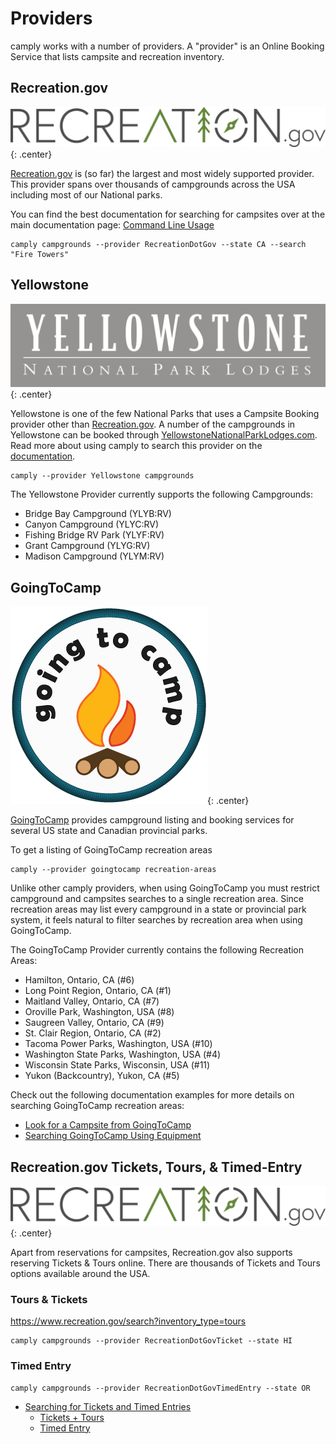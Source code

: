 # Providers

camply works with a number of providers. A "provider" is an Online Booking
Service that lists campsite and recreation inventory.

## Recreation.gov

![](_static/recreation_dot_gov_logo.png){: .center}

[Recreation.gov](https://recreation.gov) is (so far) the largest and most widely supported
provider. This provider spans over thousands of campgrounds across the USA including most of our National
parks.

You can find the best documentation for searching for campsites over at the main documentation
page: [Command Line Usage](command_line_usage.md#Command-Line-Usage)

```commandline
camply campgrounds --provider RecreationDotGov --state CA --search "Fire Towers"
```

## Yellowstone

![](_static/yellowstone_logo.png){: .center}

Yellowstone is one of the few National Parks that uses a Campsite Booking provider other
than [Recreation.gov](#recreationgov). A number of the campgrounds in Yellowstone can be
booked through [YellowstoneNationalParkLodges.com](https://www.yellowstonenationalparklodges.com/stay/camping/).
Read more about using camply to search this provider on
the [documentation](command_line_usage.md#look-for-a-campsite-inside-of-yellowstone).

```commandline
camply --provider Yellowstone campgrounds
```

The Yellowstone Provider currently supports the following Campgrounds:

- Bridge Bay Campground (YLYB:RV)
- Canyon Campground (YLYC:RV)
- Fishing Bridge RV Park (YLYF:RV)
- Grant Campground (YLYG:RV)
- Madison Campground (YLYM:RV)

## GoingToCamp

![](_static/goingtocamp_logo.png){: .center}

[GoingToCamp](https://goingtocamp.com/) provides campground listing and booking services for several US state and
Canadian provincial parks.

To get a listing of GoingToCamp recreation areas

```
camply --provider goingtocamp recreation-areas
```

Unlike other camply providers, when using GoingToCamp you must restrict campground and campsites searches to a single
recreation area. Since recreation areas may list every campground in a state or provincial park system, it feels natural
to filter searches by recreation area when using GoingToCamp.

The GoingToCamp Provider currently contains the following Recreation Areas:

- Hamilton, Ontario, CA (#6)
- Long Point Region, Ontario, CA (#1)
- Maitland Valley, Ontario, CA (#7)
- Oroville Park, Washington, USA (#8)
- Saugreen Valley, Ontario, CA (#9)
- St. Clair Region, Ontario, CA (#2)
- Tacoma Power Parks, Washington, USA (#10)
- Washington State Parks, Washington, USA (#4)
- Wisconsin State Parks, Wisconsin, USA (#11)
- Yukon (Backcountry), Yukon, CA (#5)

Check out the following documentation examples for more details on searching GoingToCamp recreation
areas:

- [Look for a Campsite from GoingToCamp](command_line_usage.md#look-for-a-campsite-from-goingtocamp)
- [Searching GoingToCamp Using Equipment](command_line_usage.md#searching-goingtocamp-using-equipment)

## Recreation.gov Tickets, Tours, & Timed-Entry

![](_static/recreation_dot_gov_logo.png){: .center}

Apart from reservations for campsites, Recreation.gov also supports reserving Tickets & Tours
online. There are thousands of Tickets and Tours options available around the USA.

### Tours & Tickets

https://www.recreation.gov/search?inventory_type=tours

```shell
camply campgrounds --provider RecreationDotGovTicket --state HI
```

### Timed Entry

```shell
camply campgrounds --provider RecreationDotGovTimedEntry --state OR
```

- [Searching for Tickets and Timed Entries](command_line_usage.md#searching-for-tickets-and-timed-entries)
    - [Tickets + Tours](command_line_usage.md#tickets-tours)
    - [Timed Entry](command_line_usage.md#timed-entry)
